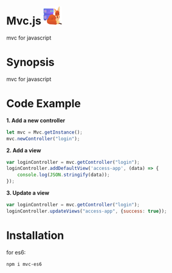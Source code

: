 # Mvc.js <img src="https://github.com/youngmonkeys/ezyfox-server/blob/master/logo.png" width="48" height="48" />
mvc for javascript

# Synopsis

mvc for javascript

# Code Example

**1. Add a new controller**
```javascript
let mvc = Mvc.getInstance();
mvc.newController("login");
```

**2. Add a view**
```javascript
var loginController = mvc.getController("login");
loginController.addDefaultView('access-app', (data) => {
    console.log(JSON.stringify(data));
});
```

**3. Update a view**
```javascript
var loginController = mvc.getController("login");
loginController.updateViews("access-app", {success: true});
```

# Installation

for es6:

```
npm i mvc-es6
```